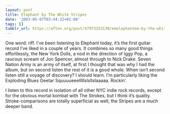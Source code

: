 ```yaml
---
layout: post
title: Elephant by The White Stripes
date: '2003-05-07T03:44:32+01:00'
tags: []
tumblr_url: https://aftnn.org/post/47973153130/emelephantem-by-the-white-stripes
---
```

<p>One word: riff. I&rsquo;ve been listening to Elephant today, it&rsquo;s the first guitar record I&rsquo;ve liked in a couple of years. It combines so many good things effortlessly, the New York Dolls, a nod in the direction of Iggy Pop, a raucous scream of Jon Spencer, almost through to Nick Drake. Seven Nation Army is an army of itself, at first I thought that was why I had the album, but on second listen the rest of it is a good whole. When isn&rsquo;t second listen still a voyage of discovery? I should learn. I&rsquo;m particularly liking the Exploding Blues Geetar Squuuueeelllllslsllslaaaaa. Rockin&rsquo;.</p>
<p>I listen to this record in isolation of all other NYC indie rock records, except for the obvious mortal kombat with The Strokes, but I think it&rsquo;s quality. Stroke-comparisons are totally superficial as well, the Stripes are a much deeper band.</p>
